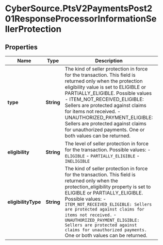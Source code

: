 # CyberSource.PtsV2PaymentsPost201ResponseProcessorInformationSellerProtection

## Properties
Name | Type | Description | Notes
------------ | ------------- | ------------- | -------------
**type** | **String** | The kind of seller protection in force for the transaction. This field is returned only when the protection eligibility value is set to ELIGIBLE or PARTIALLY_ELIGIBLE. Possible values - ITEM_NOT_RECEIVED_ELIGIBLE: Sellers are protected against claims for items not received. - UNAUTHORIZED_PAYMENT_ELIGIBLE: Sellers are protected against claims for unauthorized payments. One or both values can be returned.  | [optional] 
**eligibility** | **String** | The level of seller protection in force for the transaction. Possible values: - `ELIGIBLE` - `PARTIALLY_ELIGIBLE` - `INELIGIBLE`  | [optional] 
**eligibilityType** | **String** | The kind of seller protection in force for the transaction. This field is returned only when the protection_eligibility property is set to ELIGIBLE or PARTIALLY_ELIGIBLE. Possible values: - `ITEM_NOT_RECEIVED_ELIGIBLE: Sellers are protected against claims for items not received.` - `UNAUTHORIZED_PAYMENT_ELIGIBLE: Sellers are protected against claims for unauthorized payments.` One or both values can be returned.  | [optional] 



